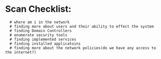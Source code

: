 # Scan Checklist:
      # where am i in the network
      # finding more about users and their ability to effect the system
      # finding Domain Controllers
      # enumerate security tools
      # finding implemented services
      # finding installed applicatoins
      # finding more about the network policies(do we have any access to the internet?)
